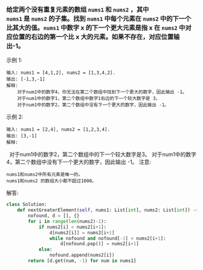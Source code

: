 ### 给定两个没有重复元素的数组 `nums1` 和 `nums2` ，其中 `nums1` 是 `nums2` 的子集。找到 `nums1` 中每个元素在 `nums2` 中的下一个比其大的值。`nums1` 中数字 **x** 的下一个更大元素是指 **x** 在 `nums2` 中对应位置的右边的第一个比 **x** 大的元素。如果不存在，对应位置输出-1。

示例 1:

    输入: nums1 = [4,1,2], nums2 = [1,3,4,2].
    输出: [-1,3,-1]
    解释:
        对于num1中的数字4，你无法在第二个数组中找到下一个更大的数字，因此输出 -1。
        对于num1中的数字1，第二个数组中数字1右边的下一个较大数字是 3。
        对于num1中的数字2，第二个数组中没有下一个更大的数字，因此输出 -1。
示例 2:

    输入: nums1 = [2,4], nums2 = [1,2,3,4].
    输出: [3,-1]
    解释:
        对于num1中的数字2，第二个数组中的下一个较大数字是3。
        对于num1中的数字4，第二个数组中没有下一个更大的数字，因此输出 -1。
注意:

    nums1和nums2中所有元素是唯一的。
    nums1和nums2 的数组大小都不超过1000。

解答:
```python 
class Solution:
    def nextGreaterElement(self, nums1: List[int], nums2: List[int]) -> List[int]:
        nofound, d = [], {}
        for i in range(len(nums2)-1):
            if nums2[i] < nums2[i+1]:
                d[nums2[i]] = nums2[i+1]
                while nofound and nofound[-1] < nums2[i+1]:
                    d[nofound.pop()] = nums2[i+1]
            else:
                nofound.append(nums2[i])
        return [d.get(num, -1) for num in nums1]
```